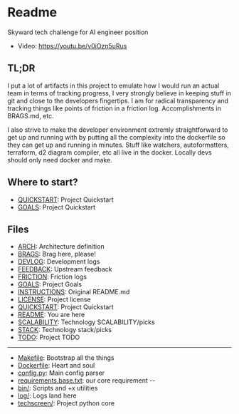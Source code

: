 Readme
======
Skyward tech challenge for AI engineer position

- Video: https://youtu.be/v0iOzn5uRus

TL;DR
-----
I put a lot of artifacts in this project to emulate how I would run an actual team in terms of tracking progress, I very strongly believe in keeping stuff in git and close to the developers fingertips. I am for radical transparency and tracking things like points of friction in a friction log. Accomplishments in BRAGS.md, etc. 

I also strive to make the developer environment extremly straightforward to get up and running with by putting all the complexity into the dockerfile so they can get up and running in minutes. Stuff like watchers, autoformatters, terraform, d2 diagram compiler, etc all live in the docker. Locally devs should only need docker and make. 


Where to start?
---------------
- [QUICKSTART](./QUICKSTART.md): Project Quickstart
- [GOALS](./GOALS.md): Project Quickstart


Files
-----
- [ARCH](./ARCH.md): Architecture definition
- [BRAGS](./BRAGS.md): Brag here, please!
- [DEVLOG](./DEVLOG.md): Development logs
- [FEEDBACK](./FEEDBACK.md): Upstream feedback
- [FRICTION](./FRICTION.md): Friction logs
- [GOALS](./GOALS.md): Project Goals
- [INSTRUCTIONS](./INSTRUCTIONS.md): Original README.md
- [LICENSE](./LICENSE): Project license 
- [QUICKSTART](./QUICKSTART.md): Project Quickstart
- [README](./README.md): You are here
- [SCALABILITY](./SCALABILITY.md): Technology SCALABILITY/picks 
- [STACK](./STACK.md): Technology stack/picks 
- [TODO](./TODO.md): Project TODO
---
- [Makefile](./Makefile): Bootstrap all the things
- [Dockerfile](./Dockerfile): Heart and soul
- [config.py](./config.py): Main config parser
- [requirements.base.txt](./requirements.base.txt): our core requirement
--
- [bin/](./bin/): Scripts and +x utilities 
- [log/](./log/): Logs land here
- [techscreen/](./techscreen/): Project python core 
